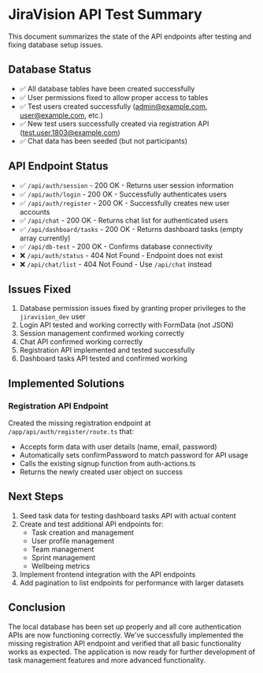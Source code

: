 # JiraVision API Test Summary

This document summarizes the state of the API endpoints after testing and fixing database setup issues.

## Database Status

- ✅ All database tables have been created successfully
- ✅ User permissions fixed to allow proper access to tables
- ✅ Test users created successfully (<admin@example.com>, <user@example.com>, etc.)
- ✅ New test users successfully created via registration API (<test.user.1803@example.com>)
- ✅ Chat data has been seeded (but not participants)

## API Endpoint Status

- ✅ `/api/auth/session` - 200 OK - Returns user session information
- ✅ `/api/auth/login` - 200 OK - Successfully authenticates users
- ✅ `/api/auth/register` - 200 OK - Successfully creates new user accounts
- ✅ `/api/chat` - 200 OK - Returns chat list for authenticated users
- ✅ `/api/dashboard/tasks` - 200 OK - Returns dashboard tasks (empty array currently)
- ✅ `/api/db-test` - 200 OK - Confirms database connectivity
- ❌ `/api/auth/status` - 404 Not Found - Endpoint does not exist
- ❌ `/api/chat/list` - 404 Not Found - Use `/api/chat` instead

## Issues Fixed

1. Database permission issues fixed by granting proper privileges to the `jiravision_dev` user
2. Login API tested and working correctly with FormData (not JSON)
3. Session management confirmed working correctly
4. Chat API confirmed working correctly
5. Registration API implemented and tested successfully
6. Dashboard tasks API tested and confirmed working

## Implemented Solutions

### Registration API Endpoint
Created the missing registration endpoint at `/app/api/auth/register/route.ts` that:
- Accepts form data with user details (name, email, password)
- Automatically sets confirmPassword to match password for API usage
- Calls the existing signup function from auth-actions.ts
- Returns the newly created user object on success

## Next Steps

1. Seed task data for testing dashboard tasks API with actual content
2. Create and test additional API endpoints for:
   - Task creation and management
   - User profile management
   - Team management
   - Sprint management
   - Wellbeing metrics
3. Implement frontend integration with the API endpoints
4. Add pagination to list endpoints for performance with larger datasets

## Conclusion

The local database has been set up properly and all core authentication APIs are now functioning correctly. We've successfully implemented the missing registration API endpoint and verified that all basic functionality works as expected. The application is now ready for further development of task management features and more advanced functionality.
